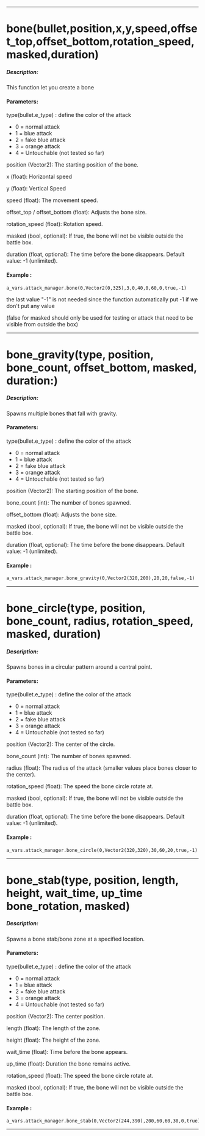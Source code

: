 __________________________________________________________________
# bone(bullet,position,x,y,speed,offset_top,offset_bottom,rotation_speed,masked,duration)
##### Description: 
This function let you create a bone

#### Parameters:
type(bullet.e_type) : define the color of the attack
- 0 = normal attack
- 1 = blue attack
- 2 = fake blue attack
- 3 = orange attack
- 4 = Untouchable (not tested so far)

position (Vector2): The starting position of the bone.

x (float): Horizontal speed

y (float): Vertical Speed

speed (float): The movement speed.

offset_top / offset_bottom (float): Adjusts the bone size.

rotation_speed (float): Rotation speed.

masked (bool, optional): If true, the bone will not be visible outside the battle box.

duration (float, optional): The time before the bone disappears. Default value: -1 (unlimited).

#### Example : 
```gdscript
a_vars.attack_manager.bone(0,Vector2(0,325),3,0,40,0,60,0,true,-1)
```

the last value "-1" is not needed since the function automatically put -1 if we don't put any value

(false for masked should only be used for testing or attack that need to be visible from outside the box)

__________________________________________________________________
# bone_gravity(type, position, bone_count, offset_bottom, masked, duration:)
##### Description: 
Spawns multiple bones that fall with gravity.

#### Parameters:
type(bullet.e_type) : define the color of the attack
- 0 = normal attack
- 1 = blue attack
- 2 = fake blue attack
- 3 = orange attack
- 4 = Untouchable (not tested so far)

position (Vector2): The starting position of the bone.

bone_count (int): The number of bones spawned.

offset_bottom (float): Adjusts the bone size.

masked (bool, optional): If true, the bone will not be visible outside the battle box.

duration (float, optional): The time before the bone disappears. Default value: -1 (unlimited).

#### Example : 
```gdscript
a_vars.attack_manager.bone_gravity(0,Vector2(320,200),20,20,false,-1)
```

________________________________________________________________________
# bone_circle(type, position, bone_count, radius, rotation_speed, masked, duration)
##### Description: 
Spawns bones in a circular pattern around a central point.

#### Parameters:
type(bullet.e_type) : define the color of the attack
- 0 = normal attack
- 1 = blue attack
- 2 = fake blue attack
- 3 = orange attack
- 4 = Untouchable (not tested so far)

position (Vector2): The center of the circle.

bone_count (int): The number of bones spawned.

radius (float): The radius of the attack (smaller values place bones closer to the center).

rotation_speed (float): The speed the bone circle rotate at.

masked (bool, optional): If true, the bone will not be visible outside the battle box.

duration (float, optional): The time before the bone disappears. Default value: -1 (unlimited).

#### Example : 
```gdscript
a_vars.attack_manager.bone_circle(0,Vector2(320,320),30,60,20,true,-1)
```

________________________________________________________________________

# bone_stab(type, position, length, height, wait_time, up_time bone_rotation, masked)
##### Description: 
Spawns a bone stab/bone zone at a specified location.

#### Parameters:
type(bullet.e_type) : define the color of the attack
- 0 = normal attack
- 1 = blue attack
- 2 = fake blue attack
- 3 = orange attack
- 4 = Untouchable (not tested so far)

position (Vector2): The center position.

length (float): The length of the zone.

height (float): The height of the zone.

wait_time (float): Time before the bone appears.

up_time (float): Duration the bone remains active.

rotation_speed (float): The speed the bone circle rotate at.

masked (bool, optional): If true, the bone will not be visible outside the battle box.

#### Example : 
```gdscript
a_vars.attack_manager.bone_stab(0,Vector2(244,390),200,60,60,30,0,true)
```

________________________________________________________________________


